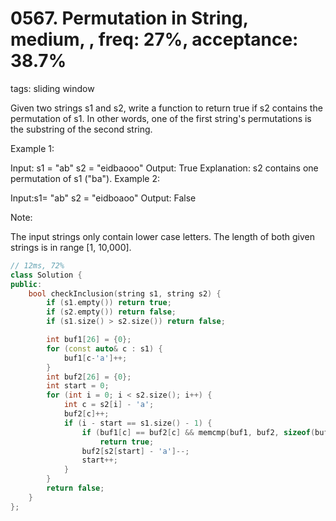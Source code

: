 # 0567. Permutation in String, medium, , freq: 27%, acceptance: 38.7%
tags: sliding window

Given two strings s1 and s2, write a function to return true if s2 contains the permutation of s1. In other words, one of the first string's permutations is the substring of the second string.

 

Example 1:

Input: s1 = "ab" s2 = "eidbaooo"
Output: True
Explanation: s2 contains one permutation of s1 ("ba").
Example 2:

Input:s1= "ab" s2 = "eidboaoo"
Output: False
 

Note:

The input strings only contain lower case letters.
The length of both given strings is in range [1, 10,000].

```c++
// 12ms, 72%
class Solution {
public:
    bool checkInclusion(string s1, string s2) {
        if (s1.empty()) return true;
        if (s2.empty()) return false;
        if (s1.size() > s2.size()) return false;

        int buf1[26] = {0};
        for (const auto& c : s1) {
            buf1[c-'a']++;
        }
        int buf2[26] = {0};
        int start = 0;
        for (int i = 0; i < s2.size(); i++) {
            int c = s2[i] - 'a';
            buf2[c]++;
            if (i - start == s1.size() - 1) {
                if (buf1[c] == buf2[c] && memcmp(buf1, buf2, sizeof(buf1)) == 0)
                    return true;
                buf2[s2[start] - 'a']--;
                start++;
            }
        }
        return false;
    }
};
```
